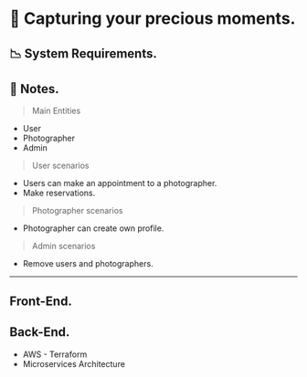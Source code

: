 # 📸 Capturing your precious moments.

## 📉 System Requirements.

## 📝 Notes.

> Main Entities

- User
- Photographer
- Admin

> User scenarios

- Users can make an appointment to a photographer.
- Make reservations.

> Photographer scenarios

- Photographer can create own profile.

> Admin scenarios

- Remove users and photographers.

---

## Front-End.

## Back-End.

- AWS - Terraform
- Microservices Architecture
